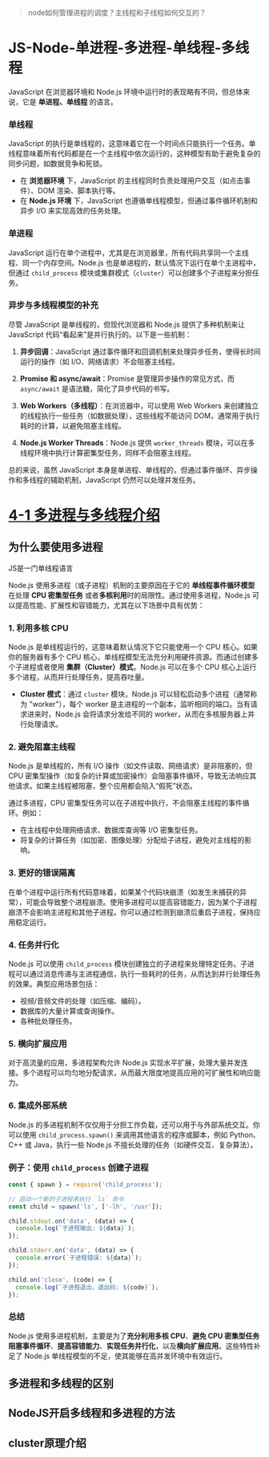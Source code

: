 > node如何管理进程的调度？主线程和子线程如何交互的？

# JS-Node-单进程-多进程-单线程-多线程

JavaScript 在浏览器环境和 Node.js 环境中运行时的表现略有不同，但总体来说，它是 **单进程、单线程** 的语言。

### 单线程
JavaScript 的执行是单线程的，这意味着它在一个时间点只能执行一个任务。单线程意味着所有代码都是在一个主线程中依次运行的，这种模型有助于避免复杂的同步问题，如数据竞争和死锁。

- 在 **浏览器环境** 下，JavaScript 的主线程同时负责处理用户交互（如点击事件）、DOM 渲染、脚本执行等。
- 在 **Node.js 环境** 下，JavaScript 也遵循单线程模型，但通过事件循环机制和异步 I/O 来实现高效的任务处理。

### 单进程
JavaScript 运行在单个进程中，尤其是在浏览器里，所有代码共享同一个主线程、同一个内存空间。Node.js 也是单进程的，默认情况下运行在单个主进程中，但通过 `child_process` 模块或集群模式（`cluster`）可以创建多个子进程来分担任务。

### 异步与多线程模型的补充
尽管 JavaScript 是单线程的，但现代浏览器和 Node.js 提供了多种机制来让 JavaScript 代码“看起来”是并行执行的。以下是一些机制：

1. **异步回调**：JavaScript 通过事件循环和回调机制来处理异步任务，使得长时间运行的操作（如 I/O、网络请求）不会阻塞主线程。

2. **Promise 和 async/await**：Promise 是管理异步操作的常见方式，而 `async/await` 是语法糖，简化了异步代码的书写。

3. **Web Workers（多线程）**：在浏览器中，可以使用 Web Workers 来创建独立的线程执行一些任务（如数据处理），这些线程不能访问 DOM，通常用于执行耗时的计算，以避免阻塞主线程。

4. **Node.js Worker Threads**：Node.js 提供 `worker_threads` 模块，可以在多线程环境中执行计算密集型任务，同样不会阻塞主线程。

总的来说，虽然 JavaScript 本身是单进程、单线程的，但通过事件循环、异步操作和多线程的辅助机制，JavaScript 仍然可以处理并发任务。

# [4-1 多进程与多线程介绍](https://www.bilibili.com/video/BV1uM4y1r7Qt?spm_id_from=333.788.videopod.episodes&vd_source=a7089a0e007e4167b4a61ef53acc6f7e&p=57)

## 为什么要使用多进程

JS是一门单线程语言

Node.js 使用多进程（或子进程）机制的主要原因在于它的 **单线程事件循环模型** 在处理 **CPU 密集型任务** 或者**多核利用**时的局限性。通过使用多进程，Node.js 可以提高性能、扩展性和容错能力，尤其在以下场景中具有优势：

### 1. **利用多核 CPU**
Node.js 是单线程运行的，这意味着默认情况下它只能使用一个 CPU 核心。如果你的服务器有多个 CPU 核心，单线程模型无法充分利用硬件资源。而通过创建多个子进程或者使用 **集群（Cluster）模式**，Node.js 可以在多个 CPU 核心上运行多个进程，从而并行处理任务，提高吞吐量。

- **Cluster 模式**：通过 `cluster` 模块，Node.js 可以轻松启动多个进程（通常称为 "worker"），每个 worker 是主进程的一个副本，监听相同的端口。当有请求进来时，Node.js 会将请求分发给不同的 worker，从而在多核服务器上并行处理请求。

### 2. **避免阻塞主线程**
Node.js 是单线程的，所有 I/O 操作（如文件读取、网络请求）是非阻塞的，但 CPU 密集型操作（如复杂的计算或加密操作）会阻塞事件循环，导致无法响应其他请求。如果主线程被阻塞，整个应用都会陷入“假死”状态。

通过多进程，CPU 密集型任务可以在子进程中执行，不会阻塞主线程的事件循环。例如：
- 在主线程中处理网络请求、数据库查询等 I/O 密集型任务。
- 将复杂的计算任务（如加密、图像处理）分配给子进程，避免对主线程的影响。

### 3. **更好的错误隔离**
在单个进程中运行所有代码意味着，如果某个代码块崩溃（如发生未捕获的异常），可能会导致整个进程崩溃。使用多进程可以提高容错能力，因为某个子进程崩溃不会影响主进程和其他子进程。你可以通过检测到崩溃后重启子进程，保持应用稳定运行。

### 4. **任务并行化**
Node.js 可以使用 `child_process` 模块创建独立的子进程来处理特定任务。子进程可以通过消息传递与主进程通信，执行一些耗时的任务，从而达到并行处理任务的效果。典型应用场景包括：
- 视频/音频文件的处理（如压缩、编码）。
- 数据库的大量计算或查询操作。
- 各种批处理任务。

### 5. **横向扩展应用**
对于高流量的应用，多进程架构允许 Node.js 实现水平扩展，处理大量并发连接。多个进程可以均匀地分配请求，从而最大限度地提高应用的可扩展性和响应能力。

### 6. **集成外部系统**
Node.js 的多进程机制不仅仅用于分担工作负载，还可以用于与外部系统交互。你可以使用 `child_process.spawn()` 来调用其他语言的程序或脚本，例如 Python、C++ 或 Java，执行一些 Node.js 不擅长处理的任务（如硬件交互、复杂算法）。

### 例子：使用 `child_process` 创建子进程
```js
const { spawn } = require('child_process');

// 启动一个新的子进程来执行 `ls` 命令
const child = spawn('ls', ['-lh', '/usr']);

child.stdout.on('data', (data) => {
  console.log(`子进程输出: ${data}`);
});

child.stderr.on('data', (data) => {
  console.error(`子进程错误: ${data}`);
});

child.on('close', (code) => {
  console.log(`子进程退出，退出码: ${code}`);
});
```

### 总结
Node.js 使用多进程机制，主要是为了**充分利用多核 CPU**、**避免 CPU 密集型任务阻塞事件循环**、**提高容错能力**、**实现任务并行化**，以及**横向扩展应用**。这些特性补足了 Node.js 单线程模型的不足，使其能够在高并发环境中有效运行。

## 多进程和多线程的区别



## NodeJS开启多线程和多进程的方法

## cluster原理介绍

